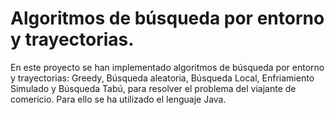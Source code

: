# Algoritmos de búsqueda por entorno y trayectorias.

En este proyecto se han implementado algoritmos de búsqueda por entorno y trayectorias: Greedy, Búsqueda aleatoria, Búsqueda Local, Enfriamiento Simulado y Búsqueda Tabú, para resolver el problema del viajante de comericio.
Para ello se ha utilizado el lenguaje Java.
